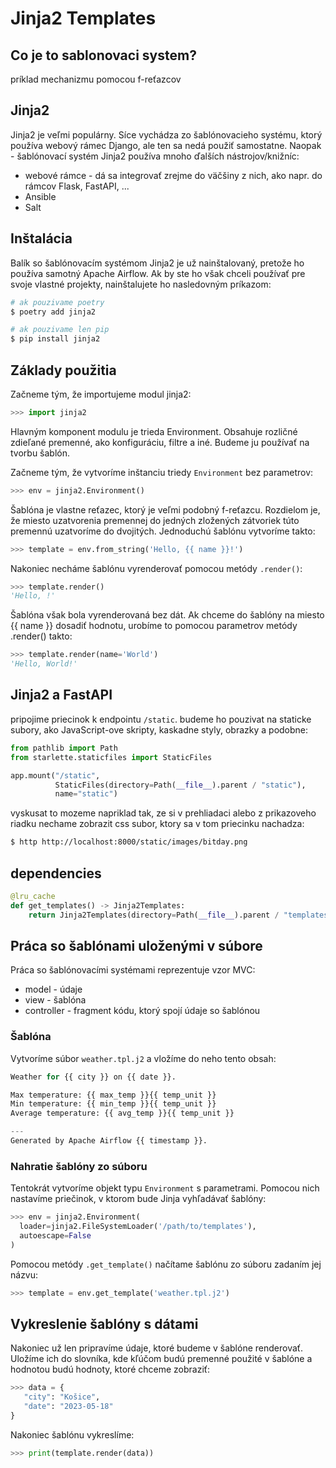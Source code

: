 # Jinja2 Templates

## Co je to sablonovaci system?

príklad mechanizmu pomocou f-reťazcov


## Jinja2

Jinja2 je veľmi populárny. Síce vychádza zo šablónovacieho systému, ktorý používa webový rámec Django, ale ten sa nedá použiť samostatne. Naopak - šablónovací systém Jinja2 používa mnoho ďalších nástrojov/knižníc:

* webové rámce - dá sa integrovať zrejme do väčšiny z nich, ako napr. do rámcov Flask, FastAPI, ...
* Ansible
* Salt


## Inštalácia

Balík so šablónovacím systémom Jinja2 je už nainštalovaný, pretože ho používa samotný Apache Airflow. Ak by ste ho však chceli používať pre svoje vlastné projekty, nainštalujete ho nasledovným príkazom:

```bash
# ak pouzivame poetry
$ poetry add jinja2

# ak pouzivame len pip
$ pip install jinja2
```


## Základy použitia

Začneme tým, že importujeme modul jinja2:

```python
>>> import jinja2
```

Hlavným komponent modulu je trieda Environment. Obsahuje rozličné zdieľané premenné, ako konfiguráciu, filtre a iné. Budeme ju používať na tvorbu šablón.

Začneme tým, že vytvoríme inštanciu triedy `Environment` bez parametrov:

```python
>>> env = jinja2.Environment()
```

Šablóna je vlastne reťazec, ktorý je veľmi podobný f-reťazcu. Rozdielom je, že miesto uzatvorenia premennej do jedných zložených zátvoriek túto premennú uzatvoríme do dvojitých. Jednoduchú šablónu vytvoríme takto:

```python
>>> template = env.from_string('Hello, {{ name }}!')
```

Nakoniec necháme šablónu vyrenderovať pomocou metódy `.render()`:

```python
>>> template.render()
'Hello, !'
```

Šablóna však bola vyrenderovaná bez dát. Ak chceme do šablóny na miesto {{ name }} dosadiť hodnotu, urobíme to pomocou parametrov metódy .render() takto:

```python
>>> template.render(name='World')
'Hello, World!'
```


## Jinja2 a FastAPI

pripojime priecinok k endpointu `/static`. budeme ho pouzivat na staticke subory, ako JavaScript-ove skripty, kaskadne styly, obrazky a podobne:

```python
from pathlib import Path
from starlette.staticfiles import StaticFiles

app.mount("/static",
          StaticFiles(directory=Path(__file__).parent / "static"),
          name="static")
```

vyskusat to mozeme napriklad tak, ze si v prehliadaci alebo z prikazoveho riadku nechame zobrazit css subor, ktory sa v tom priecinku nachadza:

```bash
$ http http://localhost:8000/static/images/bitday.png
```

## dependencies

```python
@lru_cache
def get_templates() -> Jinja2Templates:
    return Jinja2Templates(directory=Path(__file__).parent / "templates")
```



## Práca so šablónami uloženými v súbore

Práca so šablónovacími systémami reprezentuje vzor MVC:

* model - údaje
* view - šablóna
* controller - fragment kódu, ktorý spojí údaje so šablónou


### Šablóna

Vytvoríme súbor `weather.tpl.j2` a vložíme do neho tento obsah:

```python
Weather for {{ city }} on {{ date }}.

Max temperature: {{ max_temp }}{{ temp_unit }}
Min temperature: {{ min_temp }}{{ temp_unit }}
Average temperature: {{ avg_temp }}{{ temp_unit }}

---
Generated by Apache Airflow {{ timestamp }}.
```


### Nahratie šablóny zo súboru

Tentokrát vytvoríme objekt typu `Environment` s parametrami. Pomocou nich nastavíme priečinok, v ktorom bude Jinja vyhľadávať šablóny:

```python
>>> env = jinja2.Environment(
  loader=jinja2.FileSystemLoader('/path/to/templates'),
  autoescape=False
)
```

Pomocou metódy `.get_template()` načítame šablónu zo súboru zadaním jej názvu:

```python
>>> template = env.get_template('weather.tpl.j2')
```


## Vykreslenie šablóny s dátami
Nakoniec už len pripravíme údaje, ktoré budeme v šablóne renderovať. Uložíme ich do slovníka, kde kľúčom budú premenné použité v šablóne a hodnotou budú hodnoty, ktoré chceme zobraziť:

```python
>>> data = {
   "city": "Košice",
   "date": "2023-05-18"
}
```

Nakoniec šablónu vykreslíme:

```python
>>> print(template.render(data))
```

